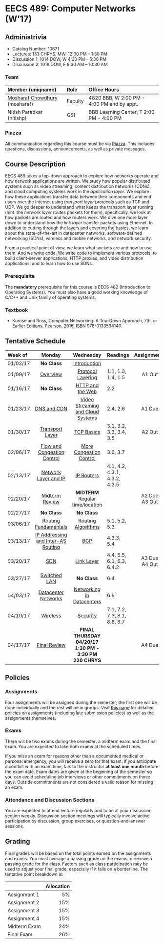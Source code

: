 # EECS 489: Computer Networks (W’17)

## Administrivia
 - Catalog Number: 10671
 - Lectures: 133 CHRYS, MW: 12:00 PM – 1:30 PM
 - Discussion 1: 1014 DOW, W 4:30 PM – 5:30 PM
 - Discussion 2: 1018 DOW, F 9:30 AM – 10:30 AM

### Team

| Member (uniqname) | Role | Office Hours |
| :---------------- | :--- | :----------- |
| [Mosharaf Chowdhury](http://www.mosharaf.com/) (mosharaf) | Faculty | 4820 BBB, W 2:00 PM - 4:00 PM and by appt.
| Nitish Paradkar (nitishp) | GSI | BBB Learning Center, T 2:00 PM - 4:00 PM |

### Piazza
All communication regarding this course must be via [Piazza](https://piazza.com/umich/winter2017/eecs489/). 
This includes questions, discussions, announcements, as well as private messages.

## Course Description
EECS 489 takes a top-down approach to explore how networks operate and how network applications are written. 
We study how popular distributed systems such as video streaming, content distribution networks (CDNs), and cloud computing systems work in the *application layer*.
We explore how these applications transfer data between their components and end users over the Internet using *transport layer* protocols such as TCP and UDP.
We go deeper to understand what keeps the transport layer running (hint: the *network layer* routes packets for them); specifically, we look at how packets are routed and how routers work.
We dive one more layer down to understand how the *link layer* transfer packets using Ethernet.
In addition to cutting through the layers and covering the basics, we learn about the state-of-the-art in datacenter networks, software-defined networking (SDNs), wireless and mobile networks, and network security. 

From a practical point of view, we learn what sockets are and how to use them. 
And we write code. 
We write code to implement various protocols, to build client-server applications, HTTP proxies, and video distribution applications, and to learn how to use SDNs.

### Prerequisite

The **mandatory** prerequisite for this course is EECS 482 (Introduction to Operating Systems). 
You must also have a good working knowledge of C/C++ and Unix family of operating systems.

### Textbook

- Kurose and Ross, Computer Networking: A Top-Down Approach, 7th. or Earlier Editions, Pearson, 2016. ISBN 978-0133594140.

## Tentative Schedule

| Week of  | Monday | Wednesday | Readings | Assignments
|:---------|:------:|:---------:|:---------|:----------:
| 01/02/17 | **No Class** | [Introduction](Slides/010417.pptx) | 
| 01/09/17 | [Overview](Slides/010917.pptx) | [Protocol Layering](Slides/011117.pptx) | 1.1, 1.3, 1.4, 1.5 | A1 Out
| 01/16/17 | **No Class** | [HTTP and the Web](Slides/011817.pptx) | 2.2
| 01/23/17 | [DNS and CDN](Slides/012317.pptx) | [Video Streaming and Cloud Systems](Slides/012517.pptx) | 2.4, 2.6 | A1 Due
| 01/30/17 | [Transport Layer](Slides/013017.pptx) | [TCP Basics](Slides/020117.pptx) | 3.1, 3.2, 3.3, 3.4, 3.5 | A2 Out
| 02/06/17 | [Flow and Congestion Control](Slides/020617.pptx) | [More Congestion Control](Slides/020817.pptx) | 3.6, 3.7
| 02/13/17 | [Network Layer and IP](Slides/021317.pptx) | [IP Routers](Slides/021517.pptx) | 4.1, 4.2, 4.3.1, 4.3.2, 4.3.5
| 02/20/17 | [Midterm Review](Slides/022017.pptx) | **MIDTERM** <br> Regular time/location | | A2 Due<br>A3 Out
| 02/27/17 | **No Class** | **No Class** |
| 03/06/17 | [Routing Fundamentals](Slides/030617.pptx) | [Routing Algorithms](Slides/030817.pptx) | 5.1, 5.2, 5.3
| 03/13/17 | [IP Addressing and Inter-AS Routing](Slides/031317.pptx) | [BGP](Slides/031517.pptx) | 4.3.3, 5.4
| 03/20/17 | [SDN](Slides/032017.pptx) | [Link Layer](Slides/032217.pptx)  | 4.4, 5.5, 6.1, 6.3, 6.4.2 | A3 Due<br>A4 Out
| 03/27/17 | [Switched LAN](Slides/032717.pptx) | **No Class** | 6.4
| 04/03/17 | [Datacenter Networks](Slides/040317.pptx) | [Networking in Datacenters](Slides/040517.pptx) | 6.6
| 04/10/17 | [Wireless](Slides/041017.pptx) | [Security](Slides/041217.pptx) | 7.1, 7.2, 7.3, 8.1, 8.6, 8.7
| 04/17/17 | [Final Review](Slides/041717.pptx) | **FINAL <br> THURSDAY 04/20/17 <br> 1:30 PM - 3:30 PM <br> 220 CHRYS** | | A4 Due

## Policies

### Assignments
Four assignments will be assigned during the semester; the first one will be done individually and the rest will be in groups.
Visit [this page](Assignments) for detailed policies on assignments (including late submission policies) as well as the assignments themselves. 

### Exams
There will be two exams during the semester: a midterm exam and the final exam. 
You are expected to take both exams at the scheduled times. 

If you miss an exam for reasons other than a documented medical or personal emergency, you will receive a zero for that exam. 
If you anticipate a conflict with an exam time, talk to the instructor **at least one month** before the exam date. 
Exam dates are given at the beginning of the semester so you can avoid scheduling job interviews or other commitments on those days. 
Outside commitments are not considered a valid reason for missing an exam.

### Attendance and Discussion Sections
You are expected to attend lecture regularly and to be at your discussion section weekly. 
Discussion section meetings will typically involve active participation by discussion, group exercises, or question-and-answer sessions.

## Grading
Final grades will be based on the total points earned on the assignments and exams. 
You must average a passing grade on the exams to receive a passing grade for the class. 
Factors such as class participation may be used to adjust your final grade, especially if it falls on a borderline. 
The tentative point breakdown is:

|              | Allocation 
| -------------| ----------:
| Assignment 1 |  5%        
| Assignment 2 | 15%        
| Assignment 3 | 15%        
| Assignment 4 | 15%        
| Midterm Exam | 24%        
| Final Exam   | 26%        
